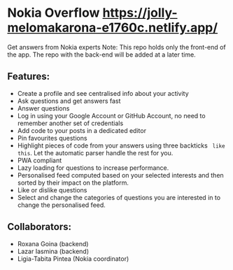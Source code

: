 # Nokia Overflow https://jolly-melomakarona-e1760c.netlify.app/

Get answers from Nokia experts
Note: This repo holds only the front-end of the app.
The repo with the back-end will be added at a later time.
## Features:

- Create a profile and see centralised info about your activity
- Ask questions and get answers fast
- Answer questions
- Log in using your Google Account or GitHub Account, no need to remember another set of credentials
- Add code to your posts in a dedicated editor
- Pin favourites questions
- Highlight pieces of code from your answers using three backticks ``` like this```. Let the automatic parser handle the
  rest for you.
- PWA compliant
- Lazy loading for questions to increase performance.
- Personalised feed computed based on your selected interests and then sorted by their impact on the platform.
- Like or dislike questions
- Select and change the categories of questions you are interested in to change the personalised feed.

## Collaborators:

- Roxana Goina (backend)
- Lazar Iasmina (backend)
- Ligia-Tabita Pintea (Nokia coordinator)